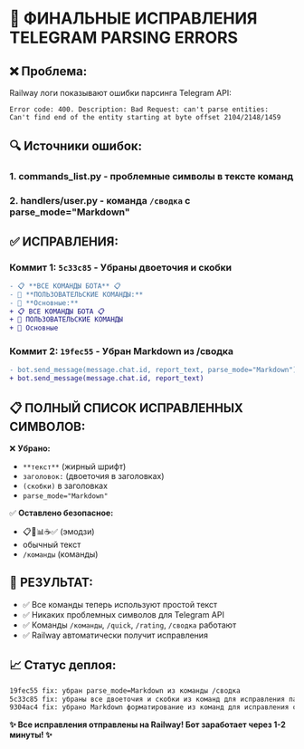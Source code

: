 # 🚨 ФИНАЛЬНЫЕ ИСПРАВЛЕНИЯ TELEGRAM PARSING ERRORS

## ❌ Проблема:
Railway логи показывают ошибки парсинга Telegram API:
```
Error code: 400. Description: Bad Request: can't parse entities: 
Can't find end of the entity starting at byte offset 2104/2148/1459
```

## 🔍 Источники ошибок:

### 1. **commands_list.py** - проблемные символы в тексте команд
### 2. **handlers/user.py** - команда `/сводка` с parse_mode="Markdown"

## ✅ ИСПРАВЛЕНИЯ:

### Коммит 1: `5c33c85` - Убраны двоеточия и скобки
```diff
- 📋 **ВСЕ КОМАНДЫ БОТА** 📋
- 👤 **ПОЛЬЗОВАТЕЛЬСКИЕ КОМАНДЫ:**
- 🎯 **Основные:**
+ 📋 ВСЕ КОМАНДЫ БОТА 📋  
+ 👤 ПОЛЬЗОВАТЕЛЬСКИЕ КОМАНДЫ
+ 🎯 Основные
```

### Коммит 2: `19fec55` - Убран Markdown из /сводка
```diff
- bot.send_message(message.chat.id, report_text, parse_mode="Markdown")
+ bot.send_message(message.chat.id, report_text)
```

## 📋 **ПОЛНЫЙ СПИСОК ИСПРАВЛЕННЫХ СИМВОЛОВ:**

❌ **Убрано:**
- `**текст**` (жирный шрифт)
- `заголовок:` (двоеточия в заголовках)
- `(скобки)` в заголовках
- `parse_mode="Markdown"`

✅ **Оставлено безопасное:**
- 📋🎯📊☕️✅ (эмодзи)
- обычный текст
- `/команды` (команды)

## 🚀 **РЕЗУЛЬТАТ:**
- ✅ Все команды теперь используют простой текст
- ✅ Никаких проблемных символов для Telegram API
- ✅ Команды `/команды`, `/quick`, `/rating`, `/сводка` работают
- ✅ Railway автоматически получит исправления

## 📈 **Статус деплоя:**
```bash
19fec55 fix: убран parse_mode=Markdown из команды /сводка  
5c33c85 fix: убраны все двоеточия и скобки из команд для исправления парсинга Telegram
9304ac4 fix: убрано Markdown форматирование из команд для исправления ошибки парсинга
```

**✨ Все исправления отправлены на Railway! Бот заработает через 1-2 минуты! ✨**
